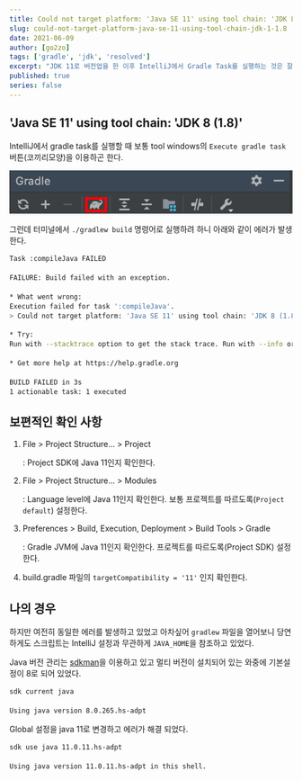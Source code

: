 ```yaml
---
title: Could not target platform: 'Java SE 11' using tool chain: 'JDK 8 (1.8)'
slug: could-not-target-platform-java-se-11-using-tool-chain-jdk-1-1.8
date: 2021-06-09
author: [go2zo]
tags: ['gradle', 'jdk', 'resolved']
excerpt: "JDK 11로 버전업을 한 이후 IntelliJ에서 Gradle Task를 실행하는 것은 잘 되었지만 터미널에서 ./gradlew build 명령을 실행하면 여전히 에러가 발생하였다."
published: true
series: false
---
```


## 'Java SE 11' using tool chain: 'JDK 8 (1.8)'

IntelliJ에서 gradle task를 실행할 때 보통 tool windows의 `Execute gradle task` 버튼(코끼리모양)을 이용하곤 한다.

![Execute grald task](./images/image-20210609235941622.png)

그런데 터미널에서 `./gradlew build` 명령어로 실행하려 하니 아래와 같이 에러가 발생한다.


```bash
Task :compileJava FAILED

FAILURE: Build failed with an exception.

* What went wrong:
Execution failed for task ':compileJava'.
> Could not target platform: 'Java SE 11' using tool chain: 'JDK 8 (1.8)'.

* Try:
Run with --stacktrace option to get the stack trace. Run with --info or --debug option to get more log output. Run with --scan to get full insights.

* Get more help at https://help.gradle.org

BUILD FAILED in 3s
1 actionable task: 1 executed
```

## 보편적인 확인 사항

1. File > Project Structure... > Project

   : Project SDK에 Java 11인지 확인한다.

2. File > Project Structure... > Modules

   : Language level에 Java 11인지 확인한다. 보통 프로젝트를 따르도록(`Project default`) 설정한다.

3. Preferences > Build, Execution, Deployment > Build Tools > Gradle

   : Gradle JVM에 Java 11인지 확인한다. 프로젝트를 따르도록(Project SDK) 설정한다.

4. build.gradle 파일의 `targetCompatibility = '11'` 인지 확인한다.

## 나의 경우

하지만 여전히 동일한 에러를 발생하고 있었고 아차싶어 `gradlew` 파일을 열어보니 당연하게도 스크립트는 IntelliJ 설정과 무관하게 `JAVA_HOME`을 참조하고 있었다.

Java 버전 관리는 [sdkman](https://sdkman.io/)을 이용하고 있고 멀티 버전이 설치되어 있는 와중에 기본설정이 8로 되어 있었다.

```bash
sdk current java

Using java version 8.0.265.hs-adpt
```

Global 설정을 java 11로 변경하고 에러가 해결 되었다.

```bash
sdk use java 11.0.11.hs-adpt

Using java version 11.0.11.hs-adpt in this shell.
```



